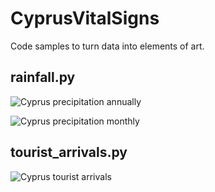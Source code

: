 # CyprusVitalSigns



Code samples to turn data into elements of art.


## rainfall.py

![Cyprus precipitation annually](input/rainfall/Cyprus_precipitation_annually.png)

![Cyprus precipitation monthly](input/rainfall/Cyprus_precipitation_monthly.png)


## tourist_arrivals.py

![Cyprus tourist arrivals](input/tourist_arrivals/tourist_arrivals.png)
